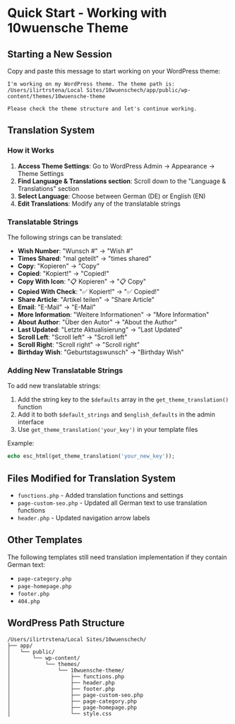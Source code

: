 # Quick Start - Working with 10wuensche Theme

## Starting a New Session

Copy and paste this message to start working on your WordPress theme:

```
I'm working on my WordPress theme. The theme path is:
/Users/ilirtrstena/Local Sites/10wuenschech/app/public/wp-content/themes/10wuensche-theme

Please check the theme structure and let's continue working.
```

## Translation System

### How it Works

1. **Access Theme Settings**: Go to WordPress Admin → Appearance → Theme Settings
2. **Find Language & Translations section**: Scroll down to the "Language & Translations" section
3. **Select Language**: Choose between German (DE) or English (EN)
4. **Edit Translations**: Modify any of the translatable strings

### Translatable Strings

The following strings can be translated:
- **Wish Number**: "Wunsch #" → "Wish #"
- **Times Shared**: "mal geteilt" → "times shared"
- **Copy**: "Kopieren" → "Copy"
- **Copied**: "Kopiert!" → "Copied!"
- **Copy With Icon**: "📋 Kopieren" → "📋 Copy"
- **Copied With Check**: "✅ Kopiert!" → "✅ Copied!"
- **Share Article**: "Artikel teilen" → "Share Article"
- **Email**: "E-Mail" → "E-Mail"
- **More Information**: "Weitere Informationen" → "More Information"
- **About Author**: "Über den Autor" → "About the Author"
- **Last Updated**: "Letzte Aktualisierung" → "Last Updated"
- **Scroll Left**: "Scroll left" → "Scroll left"
- **Scroll Right**: "Scroll right" → "Scroll right"
- **Birthday Wish**: "Geburtstagswunsch" → "Birthday Wish"

### Adding New Translatable Strings

To add new translatable strings:

1. Add the string key to the `$defaults` array in the `get_theme_translation()` function
2. Add it to both `$default_strings` and `$english_defaults` in the admin interface
3. Use `get_theme_translation('your_key')` in your template files

Example:
```php
echo esc_html(get_theme_translation('your_new_key'));
```

## Files Modified for Translation System

- `functions.php` - Added translation functions and settings
- `page-custom-seo.php` - Updated all German text to use translation functions
- `header.php` - Updated navigation arrow labels

## Other Templates

The following templates still need translation implementation if they contain German text:
- `page-category.php`
- `page-homepage.php`
- `footer.php`
- `404.php`

## WordPress Path Structure

```
/Users/ilirtrstena/Local Sites/10wuenschech/
├── app/
│   └── public/
│       └── wp-content/
│           └── themes/
│               └── 10wuensche-theme/
│                   ├── functions.php
│                   ├── header.php
│                   ├── footer.php
│                   ├── page-custom-seo.php
│                   ├── page-category.php
│                   ├── page-homepage.php
│                   └── style.css
```
